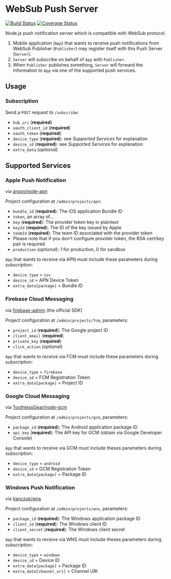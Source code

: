 # WebSub Push Server
[![Build Status](https://travis-ci.org/xfrocks/node_pubhubsubbub_pushserver.svg?branch=master)](https://travis-ci.org/xfrocks/node_pubhubsubbub_pushserver)
[![Coverage Status](https://coveralls.io/repos/github/xfrocks/node_pubhubsubbub_pushserver/badge.svg?branch=master)](https://coveralls.io/github/xfrocks/node_pubhubsubbub_pushserver?branch=master)

Node.js push notification server which is compatible with WebSub protocol.

 1. Mobile application (`App`) that wants to receive push notifications from WebSub Publisher (`Publisher`) may register itself with this Push Server (`Server`).
 2. `Server` will subscribe on behalf of `App` with `Publisher`.
 3. When `Publisher` publishes something, `Server` will forward the information to `App` via one of the supported push services.

## Usage

### Subscription
Send a `POST` request to `/subscribe`:
 * `hub_uri` (__required__)
 * `oauth_client_id` (__required__)
 * `oauth_token` (__required__)
 * `device_type` (__required__): see _Supported Services_ for explanation
 * `device_id` (__required__): see _Supported Services_ for explanation
 * `extra_data` (_optional_)

## Supported Services

### Apple Push Notification
via [argon/node-apn](https://github.com/argon/node-apn)

Project configuration at `/admin/projects/apn`:
 * `bundle_id` (__required__): The iOS application Bundle ID
 * `token`, an array of...
  * `key` (__required__): The provider token key in plaintext
  * `keyId` (__required__): The ID of the key issued by Apple
  * `teamId` (__required__): The team ID associated with the provider token
  * Please note that if you don't configure provider token, the RSA cert/key pair is required
 * `production` (_optional_): 1 for production, 0 for sandbox

`App` that wants to receive via APN must include these parameters during subscription:
 * `device_type` = `ios`
 * `device_id` = APN Device Token
 * `extra_data[package]` = Bundle ID

### Firebase Cloud Messaging
via [firebase-admin](https://github.com/firebase/firebase-admin-node) (the official SDK)

Project configuration at `/admin/projects/fcm`, parameters:
 * `project_id` (__required__): The Google project ID
 * `client_email` (__required__)
 * `private_key` (__required__)
 * `click_action` (_optional_)

`App` that wants to receive via FCM must include these parameters during subscription:
 * `device_type` = `firebase`
 * `device_id` = FCM Registration Token
 * `extra_data[package]` = Project ID

### Google Cloud Messaging
via [ToothlessGear/node-gcm](https://github.com/ToothlessGear/node-gcm)

Project configuration at `/admin/projects/gcm`, parameters:
 * `package_id` (__required__): The Android application package ID
 * `api_key` (__required__): The API key for GCM (obtain via Google Developer Console)

`App` that wants to receive via GCM must include theses parameters during subscription:
 * `device_type` = `android`
 * `device_id` = GCM Registration Token
 * `extra_data[package]` = Package ID

### Windows Push Notification
via [tjanczuk/wns](https://github.com/tjanczuk/wns)

Project configuration at `/admin/projects/wns`, parameters:
 * `package_id` (__required__): The Windows application package ID
 * `client_id` (__required__): The Windows client ID
 * `client_secret` (__required__): The Windows client secret

`App` that wants to receive via WNS must include theses parameters during subscription:
 * `device_type` = `windows`
 * `device_id` = Device ID
 * `extra_data[package]` = Package ID
 * `extra_data[channel_uri]` = Channel URI

 
